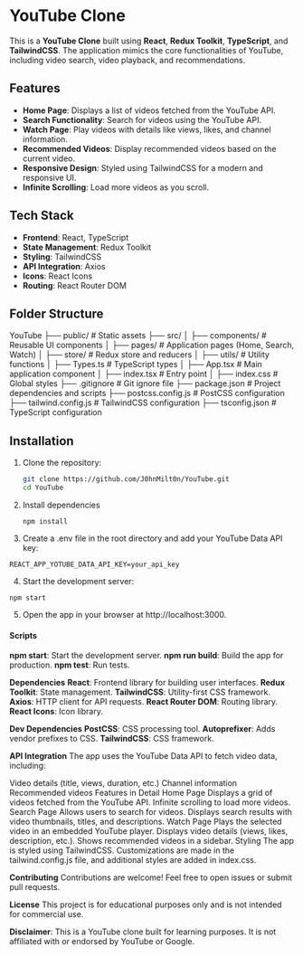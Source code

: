 # YouTube Clone

This is a **YouTube Clone** built using **React**, **Redux Toolkit**, **TypeScript**, and **TailwindCSS**. The application mimics the core functionalities of YouTube, including video search, video playback, and recommendations.

## Features

- **Home Page**: Displays a list of videos fetched from the YouTube API.
- **Search Functionality**: Search for videos using the YouTube API.
- **Watch Page**: Play videos with details like views, likes, and channel information.
- **Recommended Videos**: Display recommended videos based on the current video.
- **Responsive Design**: Styled using TailwindCSS for a modern and responsive UI.
- **Infinite Scrolling**: Load more videos as you scroll.

## Tech Stack

- **Frontend**: React, TypeScript
- **State Management**: Redux Toolkit
- **Styling**: TailwindCSS
- **API Integration**: Axios
- **Icons**: React Icons
- **Routing**: React Router DOM

## Folder Structure

YouTube ├── public/ # Static assets ├── src/ │ ├── components/ # Reusable UI components │ ├── pages/ # Application pages (Home, Search, Watch) │ ├── store/ # Redux store and reducers │ ├── utils/ # Utility functions │ ├── Types.ts # TypeScript types │ ├── App.tsx # Main application component │ ├── index.tsx # Entry point │ ├── index.css # Global styles ├── .gitignore # Git ignore file ├── package.json # Project dependencies and scripts ├── postcss.config.js # PostCSS configuration ├── tailwind.config.js # TailwindCSS configuration ├── tsconfig.json # TypeScript configuration

## Installation

1. Clone the repository:
   ```bash
   git clone https://github.com/J0hnMilt0n/YouTube.git
   cd YouTube
   ```
2. Install dependencies
   ```
   npm install
   ```
3. Create a .env file in the root directory and add your YouTube Data API key:

```
REACT_APP_YOTUBE_DATA_API_KEY=your_api_key
```

4. Start the development server:

```
npm start
```

5. Open the app in your browser at http://localhost:3000.

#### Scripts

**npm start**: Start the development server.
**npm run build**: Build the app for production.
**npm test**: Run tests.


**Dependencies**
**React**: Frontend library for building user interfaces.
**Redux Toolkit**: State management.
**TailwindCSS**: Utility-first CSS framework.
**Axios**: HTTP client for API requests.
**React Router DOM**: Routing library.
**React Icons**: Icon library.


**Dev Dependencies**
**PostCSS**: CSS processing tool.
**Autoprefixer**: Adds vendor prefixes to CSS.
**TailwindCSS**: CSS framework.


**API Integration**
The app uses the YouTube Data API to fetch video data, including:

Video details (title, views, duration, etc.)
Channel information
Recommended videos
Features in Detail
Home Page
Displays a grid of videos fetched from the YouTube API.
Infinite scrolling to load more videos.
Search Page
Allows users to search for videos.
Displays search results with video thumbnails, titles, and descriptions.
Watch Page
Plays the selected video in an embedded YouTube player.
Displays video details (views, likes, description, etc.).
Shows recommended videos in a sidebar.
Styling
The app is styled using TailwindCSS. Customizations are made in the tailwind.config.js file, and additional styles are added in index.css.

**Contributing**
Contributions are welcome! Feel free to open issues or submit pull requests.

**License**
This project is for educational purposes only and is not intended for commercial use.

**Disclaimer**: This is a YouTube clone built for learning purposes. It is not affiliated with or endorsed by YouTube or Google.
